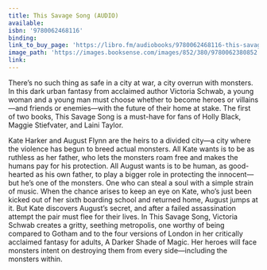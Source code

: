 ```yaml
---
title: This Savage Song (AUDIO)
available:
isbn: '9780062468116'
binding:
link_to_buy_page: 'https://libro.fm/audiobooks/9780062468116-this-savage-song'
image_path: 'https://images.booksense.com/images/852/380/9780062380852.jpg'
link:
---
```



There’s no such thing as safe in a city at war, a city overrun with monsters. In this dark urban fantasy from acclaimed author Victoria Schwab, a young woman and a young man must choose whether to become heroes or villains—and friends or enemies—with the future of their home at stake. The first of two books, This Savage Song is a must-have for fans of Holly Black, Maggie Stiefvater, and Laini Taylor.

Kate Harker and August Flynn are the heirs to a divided city—a city where the violence has begun to breed actual monsters. All Kate wants is to be as ruthless as her father, who lets the monsters roam free and makes the humans pay for his protection. All August wants is to be human, as good-hearted as his own father, to play a bigger role in protecting the innocent—but he’s one of the monsters. One who can steal a soul with a simple strain of music. When the chance arises to keep an eye on Kate, who’s just been kicked out of her sixth boarding school and returned home, August jumps at it. But Kate discovers August’s secret, and after a failed assassination attempt the pair must flee for their lives. In This Savage Song, Victoria Schwab creates a gritty, seething metropolis, one worthy of being compared to Gotham and to the four versions of London in her critically acclaimed fantasy for adults, A Darker Shade of Magic. Her heroes will face monsters intent on destroying them from every side—including the monsters within.